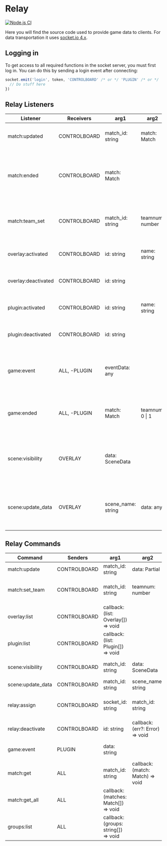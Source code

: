 # Relay

[![Node.js CI](https://github.com/mn-rocket-league/relay-server/actions/workflows/node.js.yml/badge.svg?branch=main)](https://github.com/mn-rocket-league/relay-server/actions/workflows/node.js.yml)

Here you will find the source code used to provide game data to clients. For data transportation it uses [socket.io 4.x](https://socket.io/docs/v4/).

## Logging in

To get access to all required functions in the socket server, you must first log in. You can do this by sending a login event after connecting:

```typescript
socket.emit('login', token, 'CONTROLBOARD' /* or */ 'PLUGIN' /* or */ 'OVERLAY', (status: string, info: { name: string; version: string; author: string }) => {
  // Do stuff here
})
```

## Relay Listeners

|Listener|Receivers|arg1|arg2|arg3|Description|
|---------------------|--------------|--------------------|-----------------|---------------|---------------------------------------------------------------------------|
|match:updated|CONTROLBOARD|match_id: string|match: Match||Fires when the current match gets updated|
|match:ended|CONTROLBOARD|match: Match|||Fires when the current match (aka series) finishes. Same match room only|
|match:team_set|CONTROLBOARD|match_id: string|teamnum: number|match: Match|Fires when either the home team or away team gets set|
|overlay:activated|CONTROLBOARD|id: string|name: string|email: string|Fires when an overlay gets activated|
|overlay:deactivated|CONTROLBOARD|id: string|||Fires when an overlay gets deactivated|
|plugin:activated|CONTROLBOARD|id: string|name: string|email: string|Fires when a plugin gets activated|
|plugin:deactivated|CONTROLBOARD|id: string|||Fires when a plugin gets deactivated|
| game:event|ALL, -PLUGIN|eventData: any|||Fires when a game event is received. Same match room only|
|game:ended|ALL, -PLUGIN|match: Match|teamnum: 0 \| 1||Fires when a game finishes. Same match room only|
|scene:visibility|OVERLAY|data: SceneData|||Fires when a scene's visibility gets changed. Same match room only|
|scene:update_data|OVERLAY|scene_name: string|data: any||Fires when scene data gets updated. Same match room only|

## Relay Commands
|Command|Senders|arg1|arg2|arg3|arg4|Description|
|--------------------|--------------|--------------------------------------|----------------------------------|---------------------------------|---------------------------------|----------------------------------------|
|match:update|CONTROLBOARD|match_id: string|data: Partial<Match>|||Updates the current match|
|match:set_team|CONTROLBOARD|match_id: string|teamnum: number|data: Partial<Team>|callback: (err?: Error) => void|Sets either the home team or away team|
|overlay:list|CONTROLBOARD|callback: (list: Overlay[]) => void||||Lists all connected overlays|
|plugin:list|CONTROLBOARD|callback: (list: Plugin[]) => void||||Lists all connected plugins|
|scene:visibility|CONTROLBOARD|match_id: string|data: SceneData|||Updates scene visibility|
|scene:update_data|CONTROLBOARD|match_id: string|scene_name: string|data: any||Updates scene data|
|relay:assign|CONTROLBOARD|socket_id: string|match_id: string|callback: (err?: Error) => void||Assigns a plugin/overlay to a match|
|relay:deactivate|CONTROLBOARD|id: string|callback: (err?: Error) => void|||Deactivates the specified client|
|game:event|PLUGIN|data: string||||Sends a game event for parsing|
|match:get|ALL|match_id: string|callback: (match: Match) => void|||Gets current match by ID|
|match:get_all|ALL|callback: (matches: Match[]) => void||||Gets all running matches|
|groups:list|ALL|callback: (groups: string[]) => void||||Gets all group names|